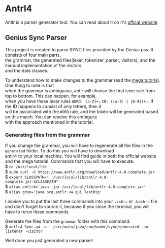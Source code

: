 # Antrl4 
Antlr is a parser generator tool. You can read about it on it's [offical website](https://www.antlr.org/). 

## Genius Sync Parser
This project is created to parse SYNC files provided by the Genius pss. It consists of four main parts,  
the grammar, the generated files(lexer, tokenizer, parser, visitors), and the manual implementation of the visitors,  
and the data classes.

To understand how to make changes to the grammar read the [mega tutorial](https://tomassetti.me/antlr-mega-tutorial/#lexers-and-parser). One thing to note is that  
when the grammar is ambiguous, antlr will choose the first lexer rule from top to bottom. This can happen,
for example,  
when you have these lexer rules `WORD: [a-Z]+;` `ID: ([a-Z] | [0-9])+;`. If the ID happens to consist of only
letters, then it  
will be associated with the `WORD` rule, and the token will be generated based on this match. You can resolve this ambiguite  
with the approach mentioned in the tutorial.

### Generating files from the grammar   
If you change the grammar, you will have to regenerate all the files in the `generated` folder. To do this you will have to download   
antlr4 to your local machine. You will find guide in both the official website and the mega tutorial.
Commands that you will have to execute:  
$ `cd /usr/local/lib`  
$ `sudo curl -O https://www.antlr.org/download/antlr-4.8-complete.jar`  
$ `export CLASSPATH=".:/usr/local/lib/antlr-4.8-complete.jar:$CLASSPATH"`  
$ `alias antlr4='java -jar /usr/local/lib/antlr-4.8-complete.jar'`  
$ `alias grun='java org.antlr.v4.gui.TestRig'`  

I advise you to put the last three commands into your `.zshrc` or `.bashrc` file and don't forget to source it, because if you close the terminal, you will have to rerun these commands.  

Generate the files from the `grammar` folder with this command:  
$ `antlr4 Sync.g4 -o ../src/main/java/com/kambr/sync/generated -no-listener -visitor`  

Well done you just generated a new parser!